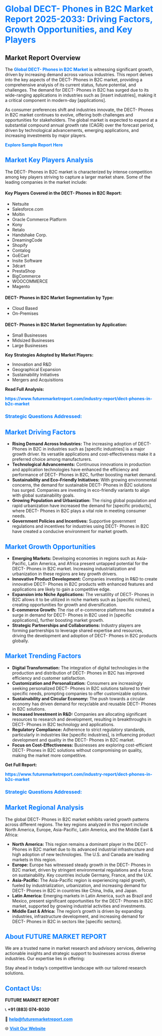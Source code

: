 <h1 style="color: #007BFF;">Global DECT- Phones in B2C Market Report 2025-2033: Driving Factors, Growth Opportunities, and Key Players</h1>

<section id="overview">
<h2>Market Report Overview</h2>
<p>The <a href="https://www.futuremarketreport.com/industry-report/dect-phones-in-b2c-market" style="color: #007BFF; text-decoration: none;"><strong>Global DECT- Phones in B2C Market</strong></a> is witnessing significant growth, driven by increasing demand across various industries. This report delves into the key aspects of the DECT- Phones in B2C market, providing a comprehensive analysis of its current status, future potential, and challenges. The demand for DECT- Phones in B2C has surged due to its wide-ranging applications in industries such as [insert industries], making it a critical component in modern-day [applications].</p>
<p>As consumer preferences shift and industries innovate, the DECT- Phones in B2C market continues to evolve, offering both challenges and opportunities for stakeholders. The global market is expected to expand at a substantial compound annual growth rate (CAGR) over the forecast period, driven by technological advancements, emerging applications, and increasing investments by major players.</p>
</section>

<section id="overview">
<p><a href="https://www.futuremarketreport.com/request-sample/reportId=35613" style="color: #007BFF; text-decoration: none;"><strong>Explore Sample Report Here</strong></a></p>
</section>

<section id="key-players">
<h2 style="color: #007BFF;">Market Key Players Analysis</h2>
<p>The DECT- Phones in B2C market is characterized by intense competition among key players striving to capture a larger market share. Some of the leading companies in the market include:</p>
<h4>Key Players Covered in the DECT- Phones in B2C Report:</h4>
<ul><li>Netsuite</li><li>Salesforce.com</li><li>Moltin</li><li>Oracle Commerce Platform</li><li>Kony</li><li>Retalo</li><li>Handshake Corp.</li><li>DreamingCode</li><li>Shopify</li><li>Contalog</li><li>GoECart</li><li>Insite Software</li><li>3dcart</li><li>PrestaShop</li><li>BigCommerce</li><li>WOOCOMMERCE</li><li>Magento</li></ul>
<h4>DECT- Phones in B2C Market Segmentation by Type:</h4>
<ul><li>Cloud Based</li><li>On-Premises</li></ul>

<h4>DECT- Phones in B2C Market Segmentation by Application:</h4>
<ul><li>Small Businesses</li><li>Midsized Businesses</li><li>Large Businesses</li></ul>
<p><strong>Key Strategies Adopted by Market Players:</strong></p>
<ul>
<li>Innovation and R&D</li>
<li>Geographical Expansion</li>
<li>Sustainability Initiatives</li>
<li>Mergers and Acquisitions</li>
</ul>
</section>

<section>
<p><strong>Read Full Analysis: </strong></p><a href="https://www.futuremarketreport.com/industry-report/dect-phones-in-b2c-market" style="color: #007BFF; text-decoration: none;"><strong>https://www.futuremarketreport.com/industry-report/dect-phones-in-b2c-market</strong></a>
<h3 style="color: #007BFF;">Strategic Questions Addressed:</h3>
</section>

<section id="driving-factors">
<h2 style="color: #007BFF;">Market Driving Factors</h2>
<ul>
<li><strong>Rising Demand Across Industries:</strong> The increasing adoption of DECT- Phones in B2C in industries such as [specific industries] is a major growth driver. Its versatile applications and cost-effectiveness make it a preferred choice among manufacturers.</li>
<li><strong>Technological Advancements:</strong> Continuous innovations in production and application technologies have enhanced the efficiency and performance of DECT- Phones in B2C, further boosting market demand.</li>
<li><strong>Sustainability and Eco-Friendly Initiatives:</strong> With growing environmental concerns, the demand for sustainable DECT- Phones in B2C solutions has surged. Companies are investing in eco-friendly variants to align with global sustainability goals.</li>
<li><strong>Growing Population and Urbanization:</strong> The rising global population and rapid urbanization have increased the demand for [specific products], where DECT- Phones in B2C plays a vital role in meeting consumer needs.</li>
<li><strong>Government Policies and Incentives:</strong> Supportive government regulations and incentives for industries using DECT- Phones in B2C have created a conducive environment for market growth.</li>
</ul>
</section>

<section id="growth-opportunities">
<h2 style="color: #007BFF;">Market Growth Opportunities</h2>
<ul>
<li><strong>Emerging Markets:</strong> Developing economies in regions such as Asia-Pacific, Latin America, and Africa present untapped potential for the DECT- Phones in B2C market. Increasing industrialization and urbanization in these regions are key growth drivers.</li>
<li><strong>Innovative Product Development:</strong> Companies investing in R&D to create innovative DECT- Phones in B2C products with enhanced features and applications are likely to gain a competitive edge.</li>
<li><strong>Expansion into Niche Applications:</strong> The versatility of DECT- Phones in B2C allows it to be utilized in niche markets such as [specific niches], creating opportunities for growth and diversification.</li>
<li><strong>E-commerce Growth:</strong> The rise of e-commerce platforms has created a surge in demand for DECT- Phones in B2C used in [specific applications], further boosting market growth.</li>
<li><strong>Strategic Partnerships and Collaborations:</strong> Industry players are forming partnerships to leverage shared expertise and resources, driving the development and adoption of DECT- Phones in B2C products globally.</li>
</ul>
</section>

<section id="trending-factors">
<h2 style="color: #007BFF;">Market Trending Factors</h2>
<ul>
<li><strong>Digital Transformation:</strong> The integration of digital technologies in the production and distribution of DECT- Phones in B2C has improved efficiency and customer satisfaction.</li>
<li><strong>Customization and Personalization:</strong> Consumers are increasingly seeking personalized DECT- Phones in B2C solutions tailored to their specific needs, prompting companies to offer customizable options.</li>
<li><strong>Sustainability and Circular Economy:</strong> The push towards a circular economy has driven demand for recyclable and reusable DECT- Phones in B2C solutions.</li>
<li><strong>Increased Investment in R&D:</strong> Companies are allocating significant resources to research and development, resulting in breakthroughs in DECT- Phones in B2C technology and applications.</li>
<li><strong>Regulatory Compliance:</strong> Adherence to strict regulatory standards, particularly in industries like [specific industries], is influencing product development and quality in the DECT- Phones in B2C market.</li>
<li><strong>Focus on Cost-Effectiveness:</strong> Businesses are exploring cost-efficient DECT- Phones in B2C solutions without compromising on quality, making the market more competitive.</li>
</ul>
</section>

<section>
<p><strong>Get Full Report: </strong></p><a href="https://www.futuremarketreport.com/industry-report/dect-phones-in-b2c-market" style="color: #007BFF; text-decoration: none;"><strong>https://www.futuremarketreport.com/industry-report/dect-phones-in-b2c-market</strong></a>
<h3 style="color: #007BFF;">Strategic Questions Addressed:</h3>
</section>


<section id="regional-analysis">
<h2 style="color: #007BFF;">Market Regional Analysis</h2>
<p>The global DECT- Phones in B2C market exhibits varied growth patterns across different regions. The key regions analyzed in this report include North America, Europe, Asia-Pacific, Latin America, and the Middle East & Africa:</p>
<ul>
<li><strong>North America:</strong> This region remains a dominant player in the DECT- Phones in B2C market due to its advanced industrial infrastructure and high adoption of new technologies. The U.S. and Canada are leading markets in this region.</li>
<li><strong>Europe:</strong> Europe has witnessed steady growth in the DECT- Phones in B2C market, driven by stringent environmental regulations and a focus on sustainability. Key countries include Germany, France, and the U.K.</li>
<li><strong>Asia-Pacific:</strong> The Asia-Pacific region is experiencing rapid growth, fueled by industrialization, urbanization, and increasing demand for DECT- Phones in B2C in countries like China, India, and Japan.</li>
<li><strong>Latin America:</strong> Emerging markets in Latin America, such as Brazil and Mexico, present significant opportunities for the DECT- Phones in B2C market, supported by growing industrial activities and investments.</li>
<li><strong>Middle East & Africa:</strong> The region’s growth is driven by expanding industries, infrastructure development, and increasing demand for DECT- Phones in B2C in sectors like [specific sectors].</li>
</ul>
</section>

<footer>
<h2 style="color: #007BFF;">About FUTURE MARKET REPORT</h2>
<p>We are a trusted name in market research and advisory services, delivering actionable insights and strategic support to businesses across diverse industries. Our expertise lies in offering:</p>

<p>Stay ahead in today’s competitive landscape with our tailored research solutions.</p>

<h2 style="color: #007BFF;">Contact Us:</h2>
<p><strong>FUTURE MARKET REPORT</strong></p>
<p>📞 <strong>+91 (883) 074-8030</strong></p>
<p>📧 <strong><a href="mailto:help@futuremarketreport.com" style="color: #007BFF;">help@futuremarketreport.com</a></strong></p>
<p>🌐 <strong><a href="https://www.futuremarketreport.com/" style="color: #007BFF;">Visit Our Website</a></strong></p>
</footer>